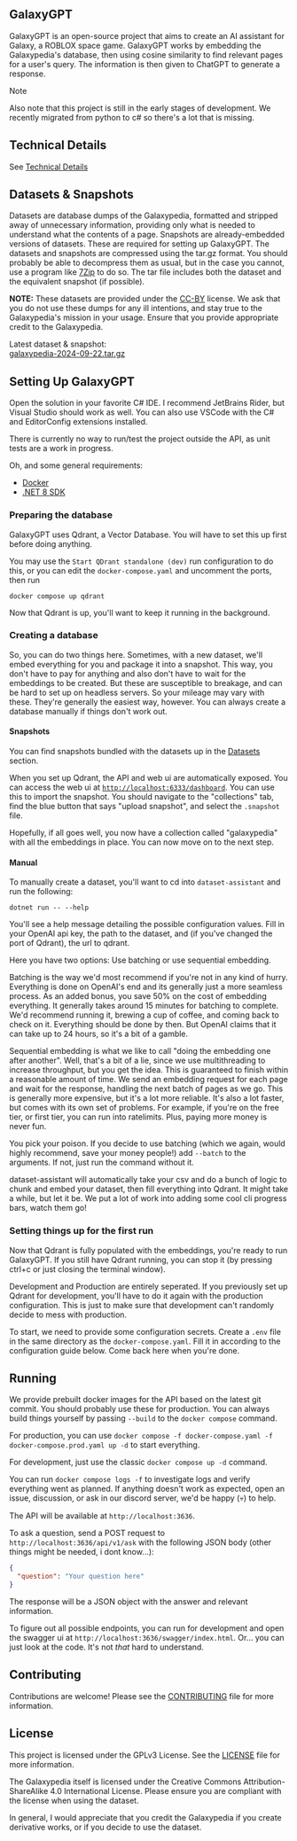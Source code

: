 ## GalaxyGPT
GalaxyGPT is an open-source project that aims to create an AI assistant for Galaxy, a ROBLOX space game. GalaxyGPT works by embedding the Galaxypedia's database, then using cosine similarity to find relevant pages for a user's query. The information is then given to ChatGPT to generate a response.

> [!NOTE]
> Also note that this project is still in the early stages of development. We recently migrated from python to c# so there's a lot that is missing.

## Technical Details
See [Technical Details](https://blog.smallketchup.ca/galaxypedia/2024/08/14/GalaxyGPT.html#:~:text=in%20your%20pocket!-,technical%20details,-This%20is%20the)

## Datasets & Snapshots
Datasets are database dumps of the Galaxypedia, formatted and stripped away of unnecessary information, providing only what is needed to understand what the contents of a page. Snapshots are already-embedded versions of datasets. These are required for setting up GalaxyGPT. The datasets and snapshots are compressed using the tar.gz format. You should probably be able to decompress them as usual, but in the case you cannot, use a program like [7Zip](https://www.7-zip.org/) to do so. The tar file includes both the dataset and the equivalent snapshot (if possible).

**NOTE:** These datasets are provided under the [CC-BY](https://creativecommons.org/licenses/by/4.0/) license. We ask that you do not use these dumps for any ill intentions, and stay true to the Galaxypedia's mission in your usage. Ensure that you provide appropriate credit to the Galaxypedia.

Latest dataset & snapshot:  
[galaxypedia-2024-09-22.tar.gz](https://github.com/user-attachments/files/17181662/galaxypedia-2024-09-22.tar.gz)


## Setting Up GalaxyGPT
Open the solution in your favorite C# IDE. I recommend JetBrains Rider, but Visual Studio should work as well. You can also use VSCode with the C# and EditorConfig extensions installed.

There is currently no way to run/test the project outside the API, as unit tests are a work in progress.

Oh, and some general requirements:
- [Docker](https://www.docker.com/)
- [.NET 8 SDK](https://dotnet.microsoft.com/en-us/download)

### Preparing the database
GalaxyGPT uses Qdrant, a Vector Database. You will have to set this up first before doing anything.

You may use the `Start QDrant standalone (dev)` run configuration to do this, or you can edit the `docker-compose.yaml` and uncomment the ports, then run
```
docker compose up qdrant
```

Now that Qdrant is up, you'll want to keep it running in the background.
### Creating a database
So, you can do two things here. Sometimes, with a new dataset, we'll embed everything for you and package it into a snapshot. This way, you don't have to pay for anything and also don't have to wait for the embeddings to be created. But these are susceptible to breakage, and can be hard to set up on headless servers. So your mileage may vary with these. They're generally the easiest way, however. You can always create a database manually if things don't work out.

#### Snapshots
You can find snapshots bundled with the datasets up in the [Datasets](#Datasets) section.

When you set up Qdrant, the API and web ui are automatically exposed. You can access the web ui at [`http://localhost:6333/dashboard`](http://localhost:6333/dashboard#/collections). You can use this to import the snapshot. You should navigate to the "collections" tab, find the blue button that says "upload snapshot", and select the `.snapshot` file.

Hopefully, if all goes well, you now have a collection called "galaxypedia" with all the embeddings in place. You can now move on to the next step.

#### Manual
To manually create a dataset, you'll want to cd into `dataset-assistant` and run the following:
```
dotnet run -- --help
```
You'll see a help message detailing the possible configuration values. Fill in your OpenAI api key, the path to the dataset, and (if you've changed the port of Qdrant), the url to qdrant.

Here you have two options: Use batching or use sequential embedding.

Batching is the way we'd most recommend if you're not in any kind of hurry. Everything is done on OpenAI's end and its generally just a more seamless process. As an added bonus, you save 50% on the cost of embedding everything. It generally takes around 15 minutes for batching to complete. We'd recommend running it, brewing a cup of coffee, and coming back to check on it. Everything should be done by then. But OpenAI claims that it can take up to 24 hours, so it's a bit of a gamble.

Sequential embedding is what we like to call "doing the embedding one after another". Well, that's a bit of a lie, since we use multithreading to increase throughput, but you get the idea. This is guaranteed to finish within a reasonable amount of time. We send an embedding request for each page and wait for the response, handling the next batch of pages as we go. This is generally more expensive, but it's a lot more reliable. It's also a lot faster, but comes with its own set of problems. For example, if you're on the free tier, or first tier, you can run into ratelimits. Plus, paying more money is never fun.

You pick your poison. If you decide to use batching (which we again, would highly recommend, save your money people!) add `--batch` to the arguments. If not, just run the command without it.

dataset-assistant will automatically take your csv and do a bunch of logic to chunk and embed your dataset, then fill everything into Qdrant. It might take a while, but let it be. We put a lot of work into adding some cool cli progress bars, watch them go!

### Setting things up for the first run
Now that Qdrant is fully populated with the embeddings, you're ready to run GalaxyGPT. If you still have Qdrant running, you can stop it (by pressing ctrl+c or just closing the terminal window).

Development and Production are entirely seperated. If you previously set up Qdrant for development, you'll have to do it again with the production configuration. This is just to make sure that development can't randomly decide to mess with production.

To start, we need to provide some configuration secrets. Create a `.env` file in the same directory as the `docker-compose.yaml`. Fill it in according to the configuration guide below. Come back here when you're done.

## Running
We provide prebuilt docker images for the API based on the latest git commit. You should probably use these for production. You can always build things yourself by passing `--build` to the `docker compose` command.

For production, you can use `docker compose -f docker-compose.yaml -f docker-compose.prod.yaml up -d` to start everything.

For development, just use the classic `docker compose up -d` command.

You can run `docker compose logs -f` to investigate logs and verify everything went as planned. If anything doesn't work as expected, open an issue, discussion, or ask in our discord server, we'd be happy (💀) to help.

The API will be available at `http://localhost:3636`.

To ask a question, send a POST request to `http://localhost:3636/api/v1/ask` with the following JSON body (other things might be needed, i dont know...):
```json
{
  "question": "Your question here"
}
```
The response will be a JSON object with the answer and relevant information.

To figure out all possible endpoints, you can run for development and open the swagger ui at `http://localhost:3636/swagger/index.html`. Or... you can just look at the code. It's not *that* hard to understand.

## Contributing
Contributions are welcome! Please see the [CONTRIBUTING](CONTRIBUTING.md) file for more information.

## License
This project is licensed under the GPLv3 License. See the [LICENSE](LICENSE) file for more information.

The Galaxypedia itself is licensed under the Creative Commons Attribution-ShareAlike 4.0 International License. Please ensure you are compliant with the license when using the dataset.

In general, I would appreciate that you credit the Galaxypedia if you create derivative works, or if you decide to use the dataset.
